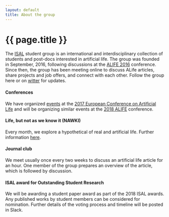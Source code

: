 ```yaml
---
layout: default
title: About the group
---
```


# {{ page.title }}

The [ISAL](http://alife.org/) student group is an international and
interdisciplinary collection of students and post-docs interested in artificial
life. The group was founded in September, 2016, following discussions at
the [ALIFE 2016](http://alife2016.alife.org/) conference. Since then, the group
has been meeting online to discuss ALife articles, share projects and job
offers, and connect with each other. Follow the group here or
on [witter](https://twitter.com/ISALstudents) for updates.


#### Conferences

We have organized [events](2017/09/04/ECAL-announcements.html) at
the
[2017 European Conference on Artificial Life](https://project.inria.fr/ecal2017/) and
will be organizing similar events at
the [2018 ALIFE]( http://alife2018.alife.cs.is.nagoya-u.ac.jp/) conference.


#### Life, but not as we know it (NAWKI)

Every month, we explore a hypothetical of real and artificial life. Further
information [here](/2017/08/20/nawki-announcement.html).

#### Journal club

We meet usually once every two weeks to discuss an artificial life article for
an hour. One member of the group prepares an overview of the article, which is
followed by discussion.

#### ISAL award for Outstanding Student Research

We will be awarding a student paper award as part of the 2018 ISAL awards. Any
published works by student members can be considered for nomination. Further
details of the voting process and timeline will be posted in Slack.
